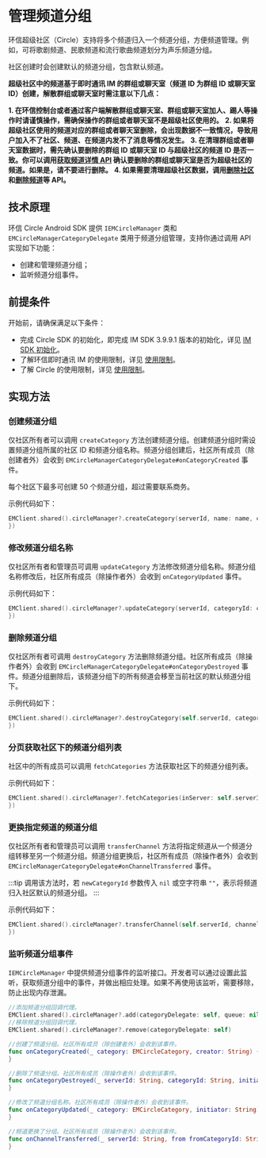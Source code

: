 # 管理频道分组

<Toc />

环信超级社区（Circle）支持将多个频道归入一个频道分组，方便频道管理。例如，可将歌剧频道、民歌频道和流行歌曲频道划分为声乐频道分组。

社区创建时会创建默认的频道分组，包含默认频道。

**超级社区中的频道基于即时通讯 IM 的群组或聊天室（频道 ID 为群组 ID 或聊天室 ID）创建，解散群组或聊天室时需注意以下几点：**

**1. 在环信控制台或者通过客户端解散群组或聊天室、群组或聊天室加人、踢人等操作时请谨慎操作，需确保操作的群组或者聊天室不是超级社区使用的。**
**2. 如果将超级社区使用的频道对应的群组或者聊天室删除，会出现数据不一致情况，导致用户加入不了社区、频道、在频道内发不了消息等情况发生。**
**3. 在清理群组或者聊天室数据时，需先确认要删除的群组 ID 或聊天室 ID 与超级社区的频道 ID 是否一致。你可以调用[获取频道详情 API](channel_mgmt_ios.html#获取频道详情) 确认要删除的群组或聊天室是否为超级社区的频道。如果是，请不要进行删除。**
**4. 如果需要清理超级社区数据，调用[删除社区](server_mgmt_ios.html#解散社区)和[删除频道](channel_mgmt_ios.html#解散频道)等 API。**

## 技术原理

环信 Circle Android SDK 提供 `IEMCircleManager` 类和 `EMCircleManagerCategoryDelegate` 类用于频道分组管理，支持你通过调用 API 实现如下功能：

- 创建和管理频道分组；
- 监听频道分组事件。

## 前提条件

开始前，请确保满足以下条件：

- 完成 Circle SDK 的初始化，即完成 IM SDK 3.9.9.1 版本的初始化，详见 [IM SDK 初始化](/document/ios/initialization.html)。
- 了解环信即时通讯 IM 的使用限制，详见 [使用限制](/product/limitation.html)。
- 了解 Circle 的使用限制，详见 [使用限制](circle_overview.html#限制条件)。

## 实现方法

### 创建频道分组

仅社区所有者可以调用 `createCategory` 方法创建频道分组。创建频道分组时需设置频道分组所属的社区 ID 和频道分组名称。频道分组创建后，社区所有成员（除创建者外）会收到 `EMCircleManagerCategoryDelegate#onCategoryCreated` 事件。 

每个社区下最多可创建 50 个频道分组，超过需要联系商务。

示例代码如下：

```Swift
EMClient.shared().circleManager?.createCategory(serverId, name: name, completion: { category, error in
})
```

### 修改频道分组名称

仅社区所有者和管理员可调用 `updateCategory` 方法修改频道分组名称。频道分组名称修改后，社区所有成员（除操作者外）会收到 `onCategoryUpdated` 事件。

示例代码如下：

```Swift
EMClient.shared().circleManager?.updateCategory(serverId, categoryId: categoryId, name: name, completion: { category, error in
})
```

### 删除频道分组

仅社区所有者可调用 `destroyCategory` 方法删除频道分组。社区所有成员（除操作者外）会收到 `EMCircleManagerCategoryDelegate#onCategoryDestroyed` 事件。频道分组删除后，该频道分组下的所有频道会移至当前社区的默认频道分组下。

示例代码如下：

```Swift
EMClient.shared().circleManager?.destroyCategory(self.serverId, categoryId: self.groupId, completion: { error in
})
```

### 分页获取社区下的频道分组列表

社区中的所有成员可以调用 `fetchCategories` 方法获取社区下的频道分组列表。

示例代码如下：

```Swift
EMClient.shared().circleManager?.fetchCategories(inServer: self.serverId, limit: 20, cursor: refresh ? nil : self.result?.cursor, completion: { result, error in
})
```

### 更换指定频道的频道分组

仅社区所有者和管理员可以调用 `transferChannel` 方法将指定频道从一个频道分组转移至另一个频道分组。频道分组更换后，社区所有成员（除操作者外）会收到 `EMCircleManagerCategoryDelegate#onChannelTransferred` 事件。

:::tip
调用该方法时，若 `newCategoryId` 参数传入 `nil` 或空字符串 `""`，表示将频道归入社区默认的频道分组。
:::

示例代码如下：

```Swift
EMClient.shared().circleManager?.transferChannel(self.serverId, channelId: self.channelId, newCategoryId: category.categoryId, completion: { error in
})
```

### 监听频道分组事件

`IEMCircleManager` 中提供频道分组事件的监听接口。开发者可以通过设置此监听，获取频道分组中的事件，并做出相应处理。如果不再使用该监听，需要移除，防止出现内存泄漏。

```Swift
//添加频道分组回调代理。
EMClient.shared().circleManager?.add(categoryDelegate: self, queue: nil)
//移除频道分组回调代理。
EMClient.shared().circleManager?.remove(categoryDelegate: self)
```

```Swift
//创建了频道分组。社区所有成员（除创建者外）会收到该事件。
func onCategoryCreated(_ category: EMCircleCategory, creator: String) {
}

//删除了频道分组。社区所有成员（除操作者外）会收到该事件。
func onCategoryDestroyed(_ serverId: String, categoryId: String, initiator: String) {
}

//修改了频道分组名称。社区所有成员（除操作者外）会收到该事件。
func onCategoryUpdated(_ category: EMCircleCategory, initiator: String) {
}

//频道更换了分组。社区所有成员（除操作者外）会收到该事件。
func onChannelTransferred(_ serverId: String, from fromCategoryId: String, to toCategoryId: String, channelId: String, initiator: String) {
}
```
